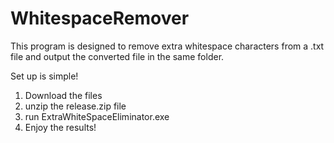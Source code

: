 # WhitespaceRemover
This program is designed to remove extra whitespace characters from a .txt file and output the converted file in the same folder.

Set up is simple!
1. Download the files
3. unzip the release.zip file
4. run ExtraWhiteSpaceEliminator.exe
5. Enjoy the results!
